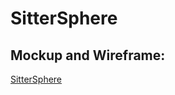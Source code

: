 # SitterSphere

## Mockup and Wireframe:
[SitterSphere](https://www.figma.com/file/YaTRFVXOGJL2G3K8O19OUy/HappyHandsSitters?type=design&mode=design&t=3IFFpmpUVKH7CWwe-0)